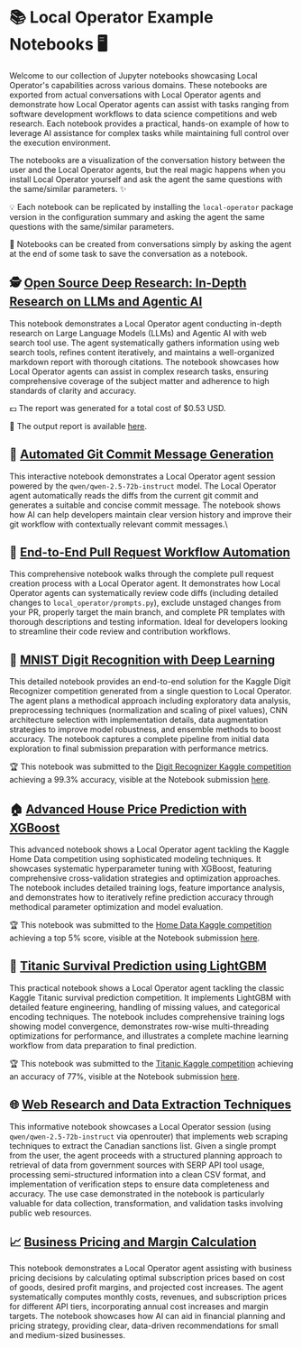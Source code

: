 # 📚 Local Operator Example Notebooks 🖥️

Welcome to our collection of Jupyter notebooks showcasing Local Operator's capabilities across various domains. These notebooks are exported from actual conversations with Local Operator agents and demonstrate how Local Operator agents can assist with tasks ranging from software development workflows to data science competitions and web research. Each notebook provides a practical, hands-on example of how to leverage AI assistance for complex tasks while maintaining full control over the execution environment.

The notebooks are a visualization of the conversation history between the user and the Local Operator agents, but the real magic happens when you install Local Operator yourself and ask the agent the same questions with the same/similar parameters. ✨

💡 Each notebook can be replicated by installing the `local-operator` package version in the configuration summary and asking the agent the same questions with the same/similar parameters.

📝 Notebooks can be created from conversations simply by asking the agent at the end of some task to save the conversation as a notebook.

## 🕵️ [Open Source Deep Research: In-Depth Research on LLMs and Agentic AI](deep_research_agentic_ai.ipynb)

This notebook demonstrates a Local Operator agent conducting in-depth research on Large Language Models (LLMs) and Agentic AI with web search tool use. The agent systematically gathers information using web search tools, refines content iteratively, and maintains a well-organized markdown report with thorough citations. The notebook showcases how Local Operator agents can assist in complex research tasks, ensuring comprehensive coverage of the subject matter and adherence to high standards of clarity and accuracy.

💵 The report was generated for a total cost of $0.53 USD.

📝 The output report is available [here](deep_research_agentic_ai_report.md).

## 🔄 [Automated Git Commit Message Generation](github_commit.ipynb)

This interactive notebook demonstrates a Local Operator agent session powered by the `qwen/qwen-2.5-72b-instruct` model. The Local Operator agent automatically reads the diffs from the current git commit and generates a suitable and concise commit message. The notebook shows how AI can help developers maintain clear version history and improve their git workflow with contextually relevant commit messages.\

## 🔀 [End-to-End Pull Request Workflow Automation](github_pr.ipynb)

This comprehensive notebook walks through the complete pull request creation process with a Local Operator agent. It demonstrates how Local Operator agents can systematically review code diffs (including detailed changes to `local_operator/prompts.py`), exclude unstaged changes from your PR, properly target the main branch, and complete PR templates with thorough descriptions and testing information. Ideal for developers looking to streamline their code review and contribution workflows.

## 🔢 [MNIST Digit Recognition with Deep Learning](kaggle_digit_recognizer.ipynb)

This detailed notebook provides an end-to-end solution for the Kaggle Digit Recognizer competition generated from a single question to Local Operator. The agent plans a methodical approach including exploratory data analysis, preprocessing techniques (normalization and scaling of pixel values), CNN architecture selection with implementation details, data augmentation strategies to improve model robustness, and ensemble methods to boost accuracy. The notebook captures a complete pipeline from initial data exploration to final submission preparation with performance metrics.

🏆 This notebook was submitted to the [Digit Recognizer Kaggle competition](https://www.kaggle.com/competitions/digit-recognizer) achieving a 99.3% accuracy, visible at the Notebook submission [here](https://www.kaggle.com/code/damianvtran/local-operator-mnist-digits-auto-ml-99-3).

## 🏠 [Advanced House Price Prediction with XGBoost](kaggle_home_data_competition.ipynb)

This advanced notebook shows a Local Operator agent tackling the Kaggle Home Data competition using sophisticated modeling techniques. It showcases systematic hyperparameter tuning with XGBoost, featuring comprehensive cross-validation strategies and optimization approaches. The notebook includes detailed training logs, feature importance analysis, and demonstrates how to iteratively refine prediction accuracy through methodical parameter optimization and model evaluation.

🏆 This notebook was submitted to the [Home Data Kaggle competition](https://www.kaggle.com/competitions/home-data-for-ml-course/overview) achieving a top 5% score, visible at the Notebook submission [here](https://www.kaggle.com/code/damianvtran/local-operator-housing-prices-automl-top-5).

## 🚢 [Titanic Survival Prediction using LightGBM](kaggle_titanic_competition.ipynb)

This practical notebook shows a Local Operator agent tackling the classic Kaggle Titanic survival prediction competition. It implements LightGBM with detailed feature engineering, handling of missing values, and categorical encoding techniques. The notebook includes comprehensive training logs showing model convergence, demonstrates row-wise multi-threading optimizations for performance, and illustrates a complete machine learning workflow from data preparation to final prediction.

🏆 This notebook was submitted to the [Titanic Kaggle competition](https://www.kaggle.com/competitions/titanic) achieving an accuracy of 77%, visible at the Notebook submission [here](https://www.kaggle.com/code/damianvtran/local-operator-titanic-survivors-auto-ml).

## 🌐 [Web Research and Data Extraction Techniques](web_research_scraping.ipynb)

This informative notebook showcases a Local Operator session (using `qwen/qwen-2.5-72b-instruct` via openrouter) that implements web scraping techniques to extract the Canadian sanctions list. Given a single prompt from the user, the agent proceeds with a structured planning approach to retrieval of data from government sources with SERP API tool usage, processing semi-structured information into a clean CSV format, and implementation of verification steps to ensure data completeness and accuracy. The use case demonstrated in the notebook is particularly valuable for data collection, transformation, and validation tasks involving public web resources.

## 📈 [Business Pricing and Margin Calculation](business_pricing_margin.ipynb)

This notebook demonstrates a Local Operator agent assisting with business pricing decisions by calculating optimal subscription prices based on cost of goods, desired profit margins, and projected cost increases. The agent systematically computes monthly costs, revenues, and subscription prices for different API tiers, incorporating annual cost increases and margin targets. The notebook showcases how AI can aid in financial planning and pricing strategy, providing clear, data-driven recommendations for small and medium-sized businesses.
